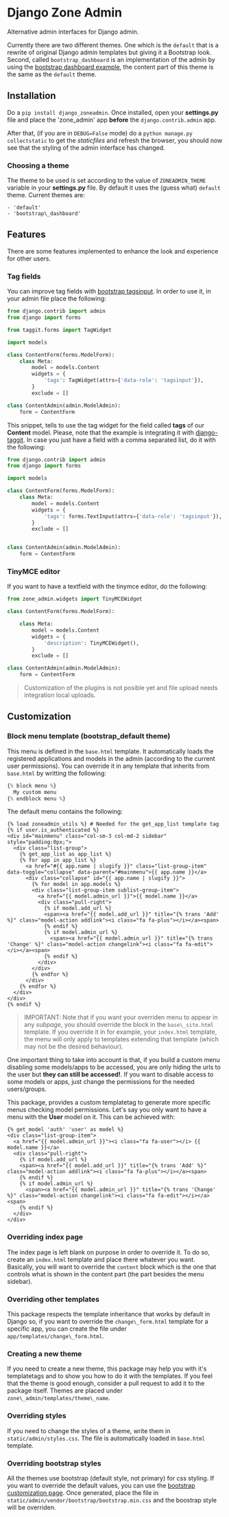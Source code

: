 # Django Zone Admin
Alternative admin interfaces for Django admin.

Currently there are two different themes. One which is the `default` that is a rewrite of original Django admin templates but giving it a Bootstrap look. Second, called `bootstrap_dashboard` is an implementation of the admin by using the [bootstrap dashboard example](http://getbootstrap.com/examples/dashboard/), the content part of this theme is the same as the `default` theme.

## Installation

Do a `pip install django_zoneadmin`. Once installed, open your **settings.py** file and place the 'zone\_admin' app **before** the `django.contrib.admin` app.

After that, (if you are in `DEBUG=False` mode) do a `python manage.py collectstatic` to get the _staticfiles_ and refresh the browser, you should now see that the styling of the admin interface has changed.


### Choosing a theme

The theme to be used is set according to the value of `ZONEADMIN_THEME` variable in your **settings.py** file. By default it uses the (guess what) `default` theme. Current themes are:

    - 'default'
    - 'bootstrap\_dashboard'



## Features

There are some features implemented to enhance the look and experience for other users.

### Tag fields

You can improve tag fields with [bootstrap tagsinput](http://timschlechter.github.io/bootstrap-tagsinput/examples/). In order to use it, in your admin file place the following:

```python
from django.contrib import admin
from django import forms

from taggit.forms import TagWidget

import models

class ContentForm(forms.ModelForm):
    class Meta:
        model = models.Content
        widgets = {
            'tags': TagWidget(attrs={'data-role': 'tagsinput'}),
        }
        exclude = []

class ContentAdmin(admin.ModelAdmin):
    form = ContentForm
```



This snippet, tells to use the tag widget for the field called **tags** of our **Content** model. Please, note that the example is integrating it with [django-taggit](https://github.com/alex/django-taggit). In case you just have a field with a comma separated list, do it with the following:


```python
from django.contrib import admin
from django import forms

import models

class ContentForm(forms.ModelForm):
    class Meta:
        model = models.Content
        widgets = {
            'tags': forms.TextInput(attrs={'data-role': 'tagsinput'}),
        }
        exclude = []


class ContentAdmin(admin.ModelAdmin):
    form = ContentForm
```


### TinyMCE editor

If you want to have a textfield with the tinymce editor, do the following:

```python
from zone_admin.widgets import TinyMCEWidget

class ContentForm(forms.ModelForm):

    class Meta:
        model = models.Content
        widgets = {
            'description': TinyMCEWidget(),
        }
        exclude = []

class ContentAdmin(admin.ModelAdmin):
    form = ContentForm
```

> Customization of the plugins is not posible yet and file upload needs integration local uploads.


## Customization

### Block menu template (bootstrap_default theme)

This menu is defined in the `base.html` template. It automatically loads the registered applications and models in the admin (according to the current user permissions). You can override it in any template that inherits from `base.html` by writting the following:

```python
{% block menu %}
  My custom menu
{% endblock menu %}
```

The default menu contains the following:

```Django
{% load zoneadmin_utils %} # Needed for the get_app_list template tag
{% if user.is_authenticated %}
<div id="mainmenu" class="col-sm-3 col-md-2 sidebar" style="padding:0px;">
  <div class="list-group">
    {% get_app_list as app_list %}
    {% for app in app_list %}
      <a href="#{{ app.name | slugify }}" class="list-group-item" data-toggle="collapse" data-parent="#mainmenu">{{ app.name }}</a>
      <div class="collapse" id="{{ app.name | slugify }}">
        {% for model in app.models %}
        <div class="list-group-item sublist-group-item">
          <a href="{{ model.admin_url }}">{{ model.name }}</a>
          <div class="pull-right">
            {% if model.add_url %}
            <span><a href="{{ model.add_url }}" title="{% trans 'Add' %}" class="model-action addlink"><i class="fa fa-plus"></i></a><span>
            {% endif %}
            {% if model.admin_url %}
              <span><a href="{{ model.admin_url }}" title="{% trans 'Change' %}" class="model-action changelink"><i class="fa fa-edit"></i></a><span>
            {% endif %}
          </div>
        </div>
        {% endfor %}
      </div>
    {% endfor %}
  </div>
</div>
{% endif %}
```

> IMPORTANT: Note that if you want your overriden menu to appear in any _subpage_, you should override the block in the `base\_site.html` template. If you override it in for example, your `index.html` template, the menu will only apply to templates extending that template (which may not be the desired behaviour).

One important thing to take into account is that, if you build a custom menu disabling some models/apps to be accessed, you are only hiding the urls to the user but **they can still be accessed!**. If you want to disable access to some models or apps, just change the permissions for the needed users/groups.

This package, provides a custom templatetag to generate more specific menus checking model permissions. Let's say you only want to have a menu with the **User** model on it. This can be achieved with:

```Django
{% get_model 'auth' 'user' as model %}
<div class="list-group-item">
  <a href="{{ model.admin_url }}"><i class="fa fa-user"></i> {{ model.name }}</a>
  <div class="pull-right">
    {% if model.add_url %}
    <span><a href="{{ model.add_url }}" title="{% trans 'Add' %}" class="model-action addlink"><i class="fa fa-plus"></i></a><span>
    {% endif %}
    {% if model.admin_url %}
      <span><a href="{{ model.admin_url }}" title="{% trans 'Change' %}" class="model-action changelink"><i class="fa fa-edit"></i></a><span>
    {% endif %}
  </div>
</div>
```

### Overriding index page

The index page is left blank on purpose in order to override it. To do so, create an `index.html` template and place there whatever you want. Basically, you will want to override the `content` block which is the one that controls what is shown in the content part (the part besides the menu sidebar).

### Overriding other templates

This package respects the template inheritance that works by default in Django so, if you want to override the `change\_form.html` template for a specific app, you can create the file under `app/templates/change\_form.html`.

### Creating a new theme

If you need to create a new theme, this package may help you with it's templatetags and to show you how to do it with the templates. If you feel that the theme is good enough, consider a pull request to add it to the package itself. Themes are placed under `zone\_admin/templates/theme\_name`.

### Overriding styles

If you need to change the styles of a theme, write them in `static/admin/styles.css`. The file is automatically loaded in `base.html` template.

### Overriding bootstrap styles

All the themes use bootstrap (default style, not primary) for css styling. If you want to override the default values, you can use the [bootstrap customization page](http://getbootstrap.com/customize/). Once generated, place the file in `static/admin/vendor/bootstrap/bootstrap.min.css` and the boostrap style will be overriden.
